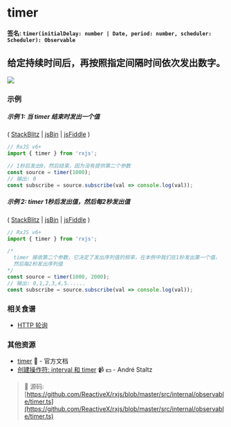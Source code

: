 # timer

#### 签名: `timer(initialDelay: number | Date, period: number, scheduler: Scheduler): Observable`

## 给定持续时间后，再按照指定间隔时间依次发出数字。

<div class="ua-ad"><a href="https://ultimateangular.com/?ref=76683_kee7y7vk"><img src="https://ultimateangular.com/assets/img/banners/ua-leader.svg"></a></div>

### 示例

##### 示例 1: 当 timer 结束时发出一个值

(
[StackBlitz](https://stackblitz.com/edit/typescript-fvkzgg?file=index.ts&devtoolsheight=100)
| [jsBin](http://jsbin.com/pazajanehu/1/edit?js,console) |
[jsFiddle](https://jsfiddle.net/btroncone/vpx0y8fu/) )

```js
// RxJS v6+
import { timer } from 'rxjs';

// 1秒后发出0，然后结束，因为没有提供第二个参数
const source = timer(1000);
// 输出: 0
const subscribe = source.subscribe(val => console.log(val));
```

##### 示例 2: timer 1秒后发出值，然后每2秒发出值

(
[StackBlitz](https://stackblitz.com/edit/typescript-h9pzxr?file=index.ts&devtoolsheight=100)
| [jsBin](http://jsbin.com/kejidofuje/1/edit?js,console) |
[jsFiddle](https://jsfiddle.net/btroncone/30ddov8j/) )

```js
// RxJS v6+
import { timer } from 'rxjs';

/*
  timer 接收第二个参数，它决定了发出序列值的频率，在本例中我们在1秒发出第一个值，
  然后每2秒发出序列值
*/
const source = timer(1000, 2000);
// 输出: 0,1,2,3,4,5......
const subscribe = source.subscribe(val => console.log(val));
```

### 相关食谱

- [HTTP 轮询](../../recipes/http-polling.md)

### 其他资源

- [timer](https://cn.rx.js.org/class/es6/Observable.js~Observable.html#static-method-timer) :newspaper: - 官方文档
- [创建操作符: interval 和 timer](https://egghead.io/lessons/rxjs-creation-operators-interval-and-timer?course=rxjs-beyond-the-basics-creating-observables-from-scratch) :video_camera: :dollar: - André Staltz

> :file_folder: 源码:
> [https://github.com/ReactiveX/rxjs/blob/master/src/internal/observable/timer.ts](https://github.com/ReactiveX/rxjs/blob/master/src/internal/observable/timer.ts)
